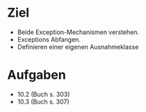 # Ziel

* Beide Exception-Mechanismen verstehen.
* Exceptions Abfangen.
* Definieren einer eigenen Ausnahmeklasse

# Aufgaben

* 10.2 (Buch s. 303)
* 10.3 (Buch s. 307)
